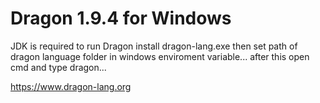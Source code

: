 # Dragon 1.9.4 for Windows

JDK is required to run Dragon
install dragon-lang.exe
then set path of dragon language folder in windows enviroment variable...
after this 
open cmd and type dragon...


https://www.dragon-lang.org
